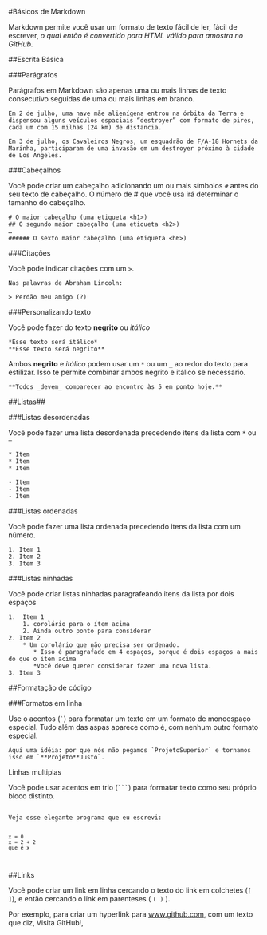 #Básicos de Markdown

Markdown permite você usar um formato de texto fácil de ler, fácil de escrever, *o qual então é convertido para HTML válido para amostra no GitHub.*

##Escrita Básica

###Parágrafos

Parágrafos em Markdown são apenas uma ou mais linhas de texto consecutivo seguidas de uma ou mais linhas em branco.

```
Em 2 de julho, uma nave mãe alienígena entrou na órbita da Terra e dispensou alguns veículos espaciais “destroyer” com formato de pires, cada um com 15 milhas (24 km) de distancia.

Em 3 de julho, os Cavaleiros Negros, um esquadrão de F/A-18 Hornets da Marinha, participaram de uma invasão em um destroyer próximo à cidade de Los Angeles.
```

###Cabeçalhos

Você pode criar um cabeçalho adicionando um ou mais símbolos ```#``` antes do seu texto de cabeçalho. O número de # que você usa irá determinar o tamanho do cabeçalho.


```
# O maior cabeçalho (uma etiqueta <h1>)
## O segundo maior cabeçalho (uma etiqueta <h2>)
…
###### O sexto maior cabeçalho (uma etiqueta <h6>)
```

###Citações

Você pode indicar citações com um ```>```.

```
Nas palavras de Abraham Lincoln:

> Perdão meu amigo (?) 
```

###Personalizando texto

Você pode fazer do texto **negrito** ou *itálico*

```
*Esse texto será itálico*
**Esse texto será negrito**
```

Ambos **negrito** e *itálico* podem usar um ```*``` ou um ```_``` ao redor do texto para estilizar. Isso te permite combinar ambos negrito e itálico se necessario.

```
**Todos _devem_ comparecer ao encontro às 5 em ponto hoje.** 
```


##Listas## 

###Listas desordenadas 

Você pode fazer uma lista desordenada precedendo itens da lista com ```*``` ou ```–```
```
* Item
* Item 
* Item 

- Item 
- Item
- Item
```

###Listas ordenadas

Você pode fazer uma lista ordenada precedendo itens da lista com um número.

```
1. Item 1     
2. Item 2
3. Item 3
```

###Listas ninhadas

Você pode criar listas ninhadas paragrafeando itens da lista por dois espaços

```
1.  Item 1
    1. corolário para o ítem acima
    2. Ainda outro ponto para considerar
2. Item 2
    * Um corolário que não precisa ser ordenado.
       * Isso é paragrafado em 4 espaços, porque é dois espaços a mais do que o item acima
       *Você deve querer considerar fazer uma nova lista.
3. Item 3
```

##Formatação de código

###Formatos em linha

Use o acentos (``` ` ```) para formatar um texto em um formato de monoespaço especial. Tudo além das aspas aparece como é, com nenhum outro formato especial.

```
Aqui uma idéia: por que nós não pegamos `ProjetoSuperior` e tornamos isso em `**Projeto**Justo`.
```

Linhas multiplas

Você pode usar acentos em trio (<code>```</code>) para formatar texto como seu próprio bloco distinto.

<code>
Veja esse elegante programa que eu escrevi:


```
x = 0
x = 2 + 2
que é x
```

</code>


##Links

Você pode criar um link em linha cercando o texto do link em colchetes (```[ ]```), e então cercando o link em parenteses ( ```( )``` ).

Por exemplo, para criar um hyperlink para www.github.com, com um texto que diz, Visita GitHub!, 
